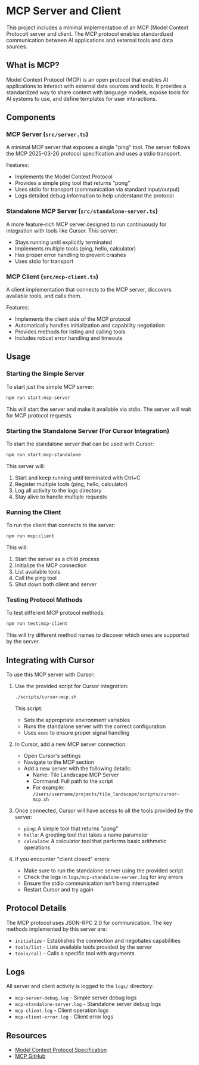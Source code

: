 # MCP Server and Client

This project includes a minimal implementation of an MCP (Model Context Protocol) server and client. The MCP protocol enables standardized communication between AI applications and external tools and data sources.

## What is MCP?

Model Context Protocol (MCP) is an open protocol that enables AI applications to interact with external data sources and tools. It provides a standardized way to share context with language models, expose tools for AI systems to use, and define templates for user interactions.

## Components

### MCP Server (`src/server.ts`)

A minimal MCP server that exposes a single "ping" tool. The server follows the MCP 2025-03-26 protocol specification and uses a stdio transport.

Features:

- Implements the Model Context Protocol
- Provides a simple ping tool that returns "pong"
- Uses stdio for transport (communication via standard input/output)
- Logs detailed debug information to help understand the protocol

### Standalone MCP Server (`src/standalone-server.ts`)

A more feature-rich MCP server designed to run continuously for integration with tools like Cursor. This server:

- Stays running until explicitly terminated
- Implements multiple tools (ping, hello, calculator)
- Has proper error handling to prevent crashes
- Uses stdio for transport

### MCP Client (`src/mcp-client.ts`)

A client implementation that connects to the MCP server, discovers available tools, and calls them.

Features:

- Implements the client side of the MCP protocol
- Automatically handles initialization and capability negotiation
- Provides methods for listing and calling tools
- Includes robust error handling and timeouts

## Usage

### Starting the Simple Server

To start just the simple MCP server:

```bash
npm run start:mcp-server
```

This will start the server and make it available via stdio. The server will wait for MCP protocol requests.

### Starting the Standalone Server (For Cursor Integration)

To start the standalone server that can be used with Cursor:

```bash
npm run start:mcp-standalone
```

This server will:

1. Start and keep running until terminated with Ctrl+C
2. Register multiple tools (ping, hello, calculator)
3. Log all activity to the logs directory
4. Stay alive to handle multiple requests

### Running the Client

To run the client that connects to the server:

```bash
npm run mcp:client
```

This will:

1. Start the server as a child process
2. Initialize the MCP connection
3. List available tools
4. Call the ping tool
5. Shut down both client and server

### Testing Protocol Methods

To test different MCP protocol methods:

```bash
npm run test:mcp-client
```

This will try different method names to discover which ones are supported by the server.

## Integrating with Cursor

To use this MCP server with Cursor:

1. Use the provided script for Cursor integration:

   ```bash
   ./scripts/cursor-mcp.sh
   ```

   This script:

   - Sets the appropriate environment variables
   - Runs the standalone server with the correct configuration
   - Uses `exec` to ensure proper signal handling

2. In Cursor, add a new MCP server connection:

   - Open Cursor's settings
   - Navigate to the MCP section
   - Add a new server with the following details:
     - Name: Tile Landscape MCP Server
     - Command: Full path to the script
     - For example: `/Users/username/projects/tile_landscape/scripts/cursor-mcp.sh`

3. Once connected, Cursor will have access to all the tools provided by the server:

   - `ping`: A simple tool that returns "pong"
   - `hello`: A greeting tool that takes a name parameter
   - `calculate`: A calculator tool that performs basic arithmetic operations

4. If you encounter "client closed" errors:
   - Make sure to run the standalone server using the provided script
   - Check the logs in `logs/mcp-standalone-server.log` for any errors
   - Ensure the stdio communication isn't being interrupted
   - Restart Cursor and try again

## Protocol Details

The MCP protocol uses JSON-RPC 2.0 for communication. The key methods implemented by this server are:

- `initialize` - Establishes the connection and negotiates capabilities
- `tools/list` - Lists available tools provided by the server
- `tools/call` - Calls a specific tool with arguments

## Logs

All server and client activity is logged to the `logs/` directory:

- `mcp-server-debug.log` - Simple server debug logs
- `mcp-standalone-server.log` - Standalone server debug logs
- `mcp-client.log` - Client operation logs
- `mcp-client-error.log` - Client error logs

## Resources

- [Model Context Protocol Specification](https://spec.modelcontextprotocol.io/specification/)
- [MCP GitHub](https://github.com/modelcontextprotocol)
